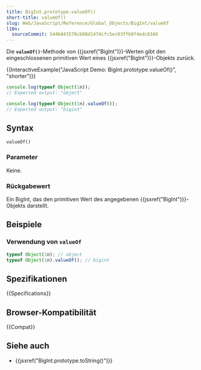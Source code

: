 ```yaml
---
title: BigInt.prototype.valueOf()
short-title: valueOf()
slug: Web/JavaScript/Reference/Global_Objects/BigInt/valueOf
l10n:
  sourceCommit: 544b843570cb08d1474cfc5ec03ffb9f4edc0166
---
```


Die **`valueOf()`**-Methode von {{jsxref("BigInt")}}-Werten gibt den eingeschlossenen primitiven Wert eines {{jsxref("BigInt")}}-Objekts zurück.

{{InteractiveExample("JavaScript Demo: BigInt.prototype.valueOf()", "shorter")}}

```js interactive-example
console.log(typeof Object(1n));
// Expected output: "object"

console.log(typeof Object(1n).valueOf());
// Expected output: "bigint"
```

## Syntax

```js-nolint
valueOf()
```

### Parameter

Keine.

### Rückgabewert

Ein BigInt, das den primitiven Wert des angegebenen {{jsxref("BigInt")}}-Objekts darstellt.

## Beispiele

### Verwendung von `valueOf`

```js
typeof Object(1n); // object
typeof Object(1n).valueOf(); // bigint
```

## Spezifikationen

{{Specifications}}

## Browser-Kompatibilität

{{Compat}}

## Siehe auch

- {{jsxref("BigInt.prototype.toString()")}}
